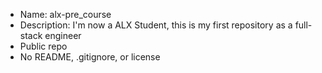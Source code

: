 - Name: alx-pre_course
- Description: I'm now a ALX Student, this is my first repository as a full-stack engineer
- Public repo
- No README, .gitignore, or license
<!---
richmondsark/richmondsark is a ✨ special ✨ repository because its `README.md` (this file) appears on your GitHub profile.
You can click the Preview link to take a look at your changes.
--->
